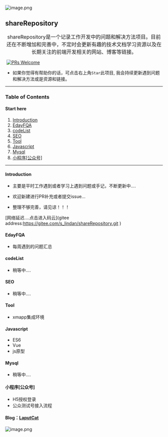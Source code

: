 ![image.png](https://i.loli.net/2020/04/08/D47fFg53xr2GEdk.png)									

## 																											shareRepository

<center><font size=3>shareRepository是一个记录工作开发中的问题和解决方法项目。目前还在不断增加和完善中，不定时会更新有趣的技术文档学习资源以及在长期关注的前端开发相关的网站、博客等链接。</font></center>

​																				[![PRs Welcome](https://img.shields.io/badge/PRs-welcome-brightgreen.svg?style=flat-square)](http://makeapullrequest.com)

* 如果你觉得有帮助你的话，可点击右上角`Star`此项目, 我会持续更新遇到问题和解决方法或是资源和链接。

***



### Table  of Contents

#### Start here

1. [Introduction](#Introduction)
2. [EdayFQA](#EdayFQA)
3. [codeList](#codeList)
4. [SEO](#SEO)
5. [Tool](#Tool)
6. [Javascript](#Javascript)
7. [Mysql](#Mysql)
8. [小程序[公众号]](#小程序[公众号])

___



#### Introduction

- 主要是平时工作遇到或者学习上遇到问题或手记，不断更新中....

- 欢迎新建进行PR补充或者提交issue...

- 整理不够完善，请见谅！！！

[网络延迟....点击进入码云](gitee address:https://gitee.com/s_lindan/shareRepository.git )

#### EdayFQA

- 每周遇到的问题汇总

#### codeList

- 稍等中....

#### SEO

- 稍等中....

#### Tool

- xmapp集成环境

#### Javascript

- ES6
- Vue
- js原型

#### Mysql

- 稍等中....

#### 小程序[公众号]

- H5授权登录
- 公众测试号接入流程

#### Blog：[LaputCat](https://www.phpcoder.club/)

![image.png](https://i.loli.net/2020/04/08/w2lTrb8pREieOtJ.png)